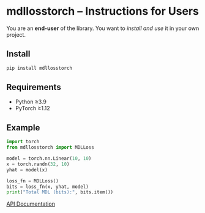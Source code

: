 
# mdllosstorch – Instructions for Users

You are an **end-user** of the library. You want to *install and use* it in your own project.

## Install
```bash
pip install mdllosstorch
```

## Requirements
- Python ≥3.9
- PyTorch ≥1.12

## Example
```python
import torch
from mdllosstorch import MDLLoss

model = torch.nn.Linear(10, 10)
x = torch.randn(32, 10)
yhat = model(x)

loss_fn = MDLLoss()
bits = loss_fn(x, yhat, model)
print("Total MDL (bits):", bits.item())
```
[API Documentation](mdllosstorch_API.pdf)
